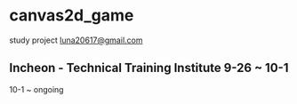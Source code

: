 # canvas2d_game
study project
luna20617@gmail.com

Incheon - Technical Training Institute
9-26 ~ 10-1
--------------------------------------------
10-1 ~ ongoing
